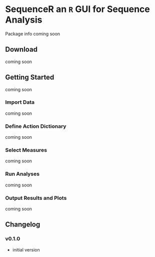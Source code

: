 **SequenceR**  an `R` GUI for Sequence Analysis
==============

Package info coming soon

## Download

coming soon


## Getting Started

coming soon

### Import Data

coming soon

### Define Action Dictionary

coming soon

### Select Measures

coming soon

### Run Analyses

coming soon

### Output Results and Plots

coming soon


## Changelog

### v0.1.0

- initial version 


